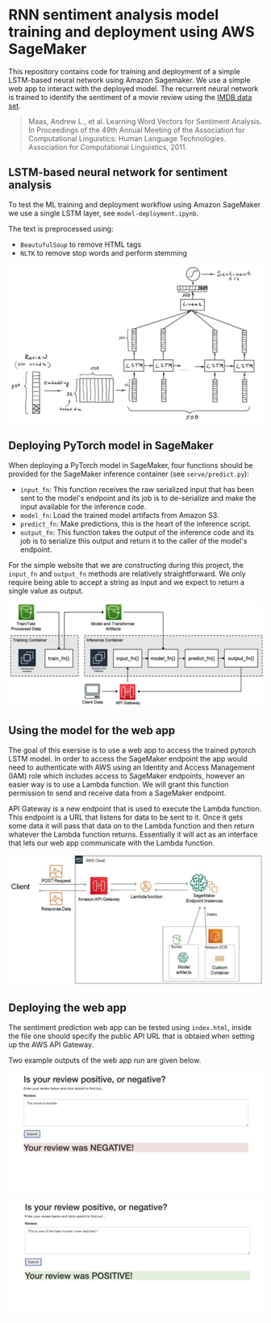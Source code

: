 # RNN sentiment analysis model training and deployment using AWS SageMaker

This repository contains code for training and deployment of a simple LSTM-based neural network using Amazon Sagemaker. We use a simple web app to interact with the deployed model.
The recurrent neural network is trained to identify the sentiment of a movie review using the [IMDB data set](http://ai.stanford.edu/~amaas/data/sentiment/).

> Maas, Andrew L., et al. Learning Word Vectors for Sentiment Analysis. In Proceedings of the 49th Annual Meeting of the Association for Computational Linguistics: Human Language Technologies. Association for Computational Linguistics, 2011.

## LSTM-based neural network for sentiment analysis

To test the ML training and deployment workflow using Amazon SageMaker we use a single LSTM layer, see `model-deployment.ipynb`.

The text is preprocessed using:

- `BeautufulSoup` to remove HTML tags
- `NLTK` to remove stop words and perform stemming

![text](figs/lstm.png)


## Deploying PyTorch model in SageMaker

When deploying a PyTorch model in SageMaker, four functions should be provided for the SageMaker inference container (see `serve/predict.py`):

- `input_fn`: This function receives the raw serialized input that has been sent to the model's endpoint and its job is to de-serialize and make the input available for the inference code.
- `model_fn`: Load the trained model artifacts from Amazon S3.
- `predict_fn`: Make predictions, this is the heart of the inference script.
- `output_fn`: This function takes the output of the inference code and its job is to serialize this output and return it to the caller of the model's endpoint.


For the simple website that we are constructing during this project, the `input_fn` and `output_fn` methods are relatively straightforward. We only require being able to accept a string as input and we expect to return a single value as output.

![text](figs/diagram1.png)


## Using the model for the web app

The goal of this exersise is to use a web app to access the trained pytorch LSTM model. In order to access the SageMaker endpoint the app would need to authenticate with AWS using an Identity and Access Management (IAM) role which includes access to SageMaker endpoints, however an easier way is to use a Lambda function. We will grant this function permission to send and receive data from a SageMaker endpoint.

API Gateway is a new endpoint that is used to execute the Lambda function. This endpoint is a URL that listens for data to be sent to it. Once it gets some data it will pass that data on to the Lambda function and then return whatever the Lambda function returns. Essentially it will act as an interface that lets our web app communicate with the Lambda function.


![text](figs/deployment.png)

## Deploying the web app

The sentiment prediction web app can be tested using `index.html`, inside the file one should specify the public API URL that is obtaied when setting up the AWS API Gateway.

Two example outputs of the web app run are given below.

<kbd>![text](figs/screen1.png)</kbd>

<kbd>![text](figs/screen2.png)</kbd>